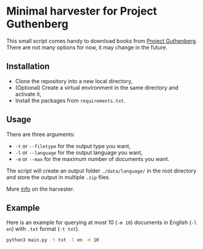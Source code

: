 # Minimal harvester for Project Guthenberg

This small script comes handy to download books from [Project Guthenberg](https://www.gutenberg.org). There are not many options for now, it may change in the future.

## Installation

* Clone the repository into a new local directory,
* (Optional) Create a virtual environment in the same directory and activate it,
* Install the packages from `requirements.txt`.

## Usage

There are three arguments:

* `-t` or `--filetype` for the output type you want,
* `-l` or `--language` for the output language you want,
* `-m` or `--max` for the maximum number of documents you want.

The script will create an output folder `./data/language/` in the root directory and store the output in multiple `.zip` files.

More [info](https://www.gutenberg.org/policy/robot_access.html) on the harvester.

## Example

Here is an example for querying at most 10 (`-m 10`) documents in English (`-l en`) with `.txt` format (`-t txt`).

```bash
python3 main.py -t txt -l en -m 10
```